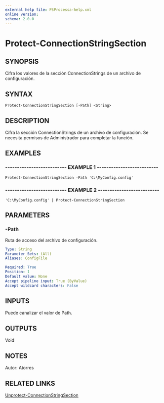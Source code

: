 ```yaml
---
external help file: PSProcessa-help.xml
online version: 
schema: 2.0.0
---
```


# Protect-ConnectionStringSection

## SYNOPSIS
Cifra los valores de la sección ConnectionStrings de un archivo de configuración.

## SYNTAX

```
Protect-ConnectionStringSection [-Path] <String>
```

## DESCRIPTION
Cifra la sección ConnectionStrings de un archivo de configuración.
Se necesita permisos de Administrador para completar la función.

## EXAMPLES

### -------------------------- EXAMPLE 1 --------------------------
```
Protect-ConnectionStringSection -Path 'C:\MyConfig.config'
```

### -------------------------- EXAMPLE 2 --------------------------
```
'C:\MyConfig.config' | Protect-ConnectionStringSection
```

## PARAMETERS

### -Path
Ruta de acceso del archivo de configuración.

```yaml
Type: String
Parameter Sets: (All)
Aliases: ConfigFile

Required: True
Position: 1
Default value: None
Accept pipeline input: True (ByValue)
Accept wildcard characters: False
```

## INPUTS

Puede canalizar el valor de Path.

## OUTPUTS

Void

## NOTES
Autor: Atorres

## RELATED LINKS

[Unprotect-ConnectionStringSection](Unprotect-ConnectionStringSection.md)

